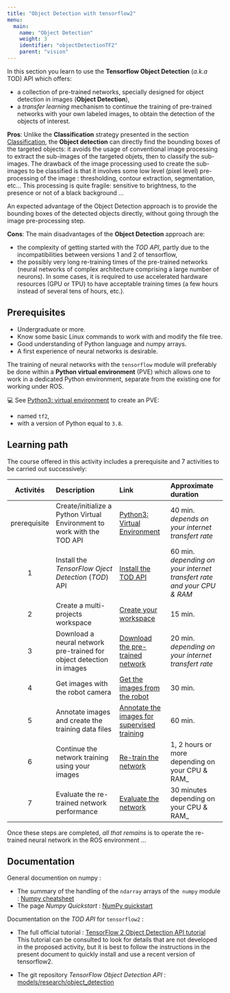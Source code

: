 ```yaml
---
title: "Object Detection with tensorflow2"
menu:
  main:
    name: "Object Detection"
    weight: 3
    identifier: "objectDetectionTF2"
    parent: "vision"
---
```


In this section you learn to use the __Tensorflow Object Detection__ (_a.k.a_ TOD) API which offers:

* a collection of pre-trained networks, specially designed for object detection in images (__Object Detection__),
* a _transfer learning_ mechanism to continue the training of pre-trained networks with your own labeled images,
to obtain the detection of the objects of interest.

__Pros__: Unlike the __Classification__ strategy presented in the section [Classification](<https://learn.e.ros4.pro/en/vision/classification_tf2/>),
the __Object detection__ can directly find the bounding boxes of the targeted objects: it avoids the usage of conventional image processing to extract the sub-images of the targeted objets, then to classify the sub-images. The drawback of the image processing used to create the sub-images to be classified is that it involves some low level (pixel level) pre-processing of the image : thresholding, contour extraction, segmentation, etc... This processing is quite fragile: sensitive to brightness, to the presence or not of a black background ...

An expected advantage of the Object Detection approach is to provide the bounding boxes of the detected objects directly, without going through the image pre-processing step.

__Cons__: The main disadvantages of the __Object Detection__ approach are:

* the complexity of getting started with the _TOD API_, partly due to the incompatibilities between versions 1 and 2 of tensorflow,
* the possibly very long re-training times of the pre-trained networks (neural networks of complex architecture comprising a large number of neurons). In some cases, it is required to use accelerated hardware resources (GPU or TPU) to have acceptable training times (a few hours instead of several tens of hours, etc.).

## Prerequisites

* Undergraduate or more.
* Know some basic Linux commands to work with and modify the file tree.
* Good understanding of Python language and numpy arrays.
* A first experience of neural networks is desirable.

The training of neural networks with the `tensorflow` module will preferably be done within a __Python virtual environment__ (PVE) which allows one to work in a dedicated Python environment, separate from the existing one for working under ROS.

💻 See [Python3: virtual environment](<https://learn.e.ros4.pro/en/faq/python3/venv>) to create an PVE:

* named `tf2`,
* with a version of Python equal to `3.8`.

## Learning path

The course offered in this activity includes a prerequisite and 7 activities to be carried out successively:

Activités |  Description                                                            | Link | Approximate duration| 
:--------:|:------------------------------------------------------------------------|:-----|:---------|
prerequisite| Create/initialize a Python Virtual Environment to work with the TOD API | [Python3: Virtual Environment](https://learn.e.ros4.pro/fr/faq/python3/venv/) | 40 min.<br>_depends on your internet transfert rate_
1| Install the _TensorFlow Oject Detection_ (_TOD_) API                      | [Install the TOD API](tod_install/) | 60 min.<br>_depending on your internet transfert rate and your CPU & RAM_ |
2| Create a multi-projects workspace                  | [Create your workspace](configure_working_tree) | 15 min.| 
3| Download a neural network pre-trained for object detection in images| [Download the pre-trained network](downlod_pre-trained_network/)| 20 min. <br>_depending on your internet transfert rate_|
4| Get images with the robot camera                   | [Get the images from the robot](get_images_from_robot/) | 30 min. |
5| Annotate images and create the training data files | [Annotate the images for supervised training](annotate_images)| 60 min. |
6| Continue the network training using your images    | [Re-train the network](re-train_network) | 1, 2 hours or more<br>depending on your CPU & RAM_|
7| Evaluate the re-trained network performance        | [Evaluate the network](evaluate_network) | 30 minutes<br>depending on your CPU & RAM_|

Once these steps are completed, _all that remains_ is to operate the re-trained neural network in the ROS environment ...

## Documentation

General documention on numpy :
* The summary of the handling of the `ndarray` arrays of the` numpy` module : [Numpy cheatsheet](https://s3.amazonaws.com/assets.datacamp.com/blog_assets/Numpy_Python_Cheat_Sheet.pdf)
* The page _Numpy Quickstart_ : [NumPy quickstart](https://numpy.org/devdocs/user/quickstart.html)

Documentation on the _TOD API_ for `tensorflow2` :
* The full official tutorial : [TensorFlow 2 Object Detection API tutorial](https://tensorflow-object-detection-api-tutorial.readthedocs.io/en/latest/index.html)<br>
This tutorial can be consulted to look for details that are not developed in the proposed activity, but it is best to follow
the instructions in the present document to quickly install and use a recent version of tensorflow2.

* The git repository _TensorFlow Object Detection API_ : [models/research/object_detection](https://github.com/tensorflow/models/tree/master/research/object_detection)<br><br>


